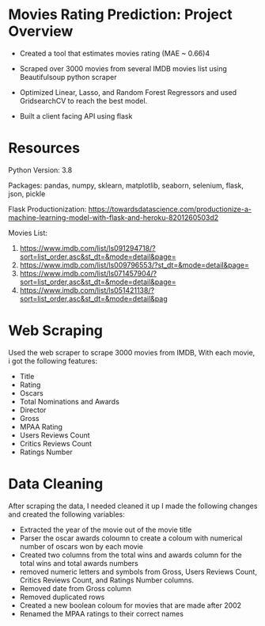 # Movies Rating Prediction: Project Overview

* Created a tool that estimates movies rating (MAE ~ 0.66)4


* Scraped over 3000 movies from several IMDB movies list using Beautifulsoup python scraper
* Optimized Linear, Lasso, and Random Forest Regressors and used GridsearchCV to reach the best model.

* Built a client facing API using flask

# Resources 
 Python Version: 3.8
 
 Packages: pandas, numpy, sklearn, matplotlib, seaborn, selenium, flask, json, pickle
 
 Flask Productionization: https://towardsdatascience.com/productionize-a-machine-learning-model-with-flask-and-heroku-8201260503d2
 
 Movies List: 
1. https://www.imdb.com/list/ls091294718/?sort=list_order,asc&st_dt=&mode=detail&page=
2. https://www.imdb.com/list/ls009796553/?st_dt=&mode=detail&page=
3. https://www.imdb.com/list/ls071457904/?sort=list_order,asc&st_dt=&mode=detail&page=
4. https://www.imdb.com/list/ls051421138/?sort=list_order,asc&st_dt=&mode=detail&pag

# Web Scraping
Used the web scraper to scrape 3000 movies from IMDB, With each movie, i got the following features:
* Title 
*  Rating
*  Oscars
*  Total Nominations and Awards
*  Director
*  Gross 
*  MPAA Rating
*  Users Reviews Count
*  Critics Reviews Count
*  Ratings Number

# Data Cleaning


After scraping the data, I needed cleaned it up I made the following changes and created the following variables:
* Extracted the year of the movie out of the movie title
* Parser the oscar awards coloumn to create a coloum with numerical number of oscars won by each movie
* Created two columns from the total wins and awards column for the total wins and total awards numbers
* removed numeric letters and symbols from Gross, Users Reviews Count, Critics Reviews Count, and Ratings Number columns.
* Removed date from Gross column
* Removed duplicated rows
* Created a new boolean coloum for movies that are made after 2002
* Renamed the MPAA ratings to their correct names

